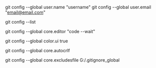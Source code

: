 
git config --global user.name "username"
git config --global user.email "email@email.com"

git config --list

git config --global core.editor "code --wait"

git config --global color.ui true

git config --global core.autocrlf 

git config --global core.excludesfile G:/.gitignore_global